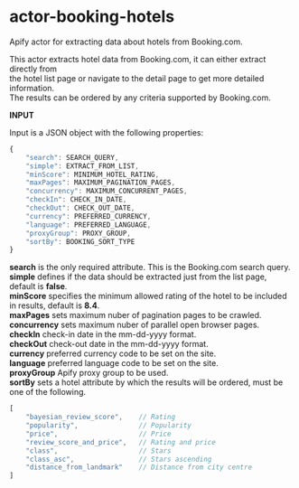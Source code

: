 # actor-booking-hotels

Apify actor for extracting data about hotels from Booking.com.

This actor extracts hotel data from Booking.com, it can either extract directly from  
the hotel list page or navigate to the detail page to get more detailed information.  
The results can be ordered by any criteria supported by Booking.com.

**INPUT**

Input is a JSON object with the following properties:

```javascript
{
    "search": SEARCH_QUERY,
    "simple": EXTRACT_FROM_LIST,
    "minScore": MINIMUM_HOTEL_RATING,
    "maxPages": MAXIMUM_PAGINATION_PAGES,
    "concurrency": MAXIMUM_CONCURRENT_PAGES,
    "checkIn": CHECK_IN_DATE, 
    "checkOut": CHECK_OUT_DATE, 
    "currency": PREFERRED_CURRENCY,
    "language": PREFERRED_LANGUAGE,
    "proxyGroup": PROXY_GROUP,
    "sortBy": BOOKING_SORT_TYPE
}
```

__search__ is the only required attribute. This is the Booking.com search query.  
__simple__ defines if the data should be extracted just from the list page, default is __false__.  
__minScore__ specifies the minimum allowed rating of the hotel to be included in results, default is __8.4__.  
__maxPages__ sets maximum nuber of pagination pages to be crawled.  
__concurrency__ sets maximum nuber of parallel open browser pages.  
__checkIn__ check-in date in the mm-dd-yyyy format.  
__checkOut__ check-out date in the mm-dd-yyyy format.  
__currency__ preferred currency code to be set on the site.  
__language__ preferred language code to be set on the site.  
__proxyGroup__ Apify proxy group to be used.  
__sortBy__ sets a hotel attribute by which the results will be ordered, must be one of the following.  

```javascript
[
    "bayesian_review_score",    // Rating
    "popularity",               // Popularity
    "price",                    // Price
    "review_score_and_price",   // Rating and price
    "class",                    // Stars
    "class_asc",                // Stars ascending
    "distance_from_landmark"    // Distance from city centre
]
